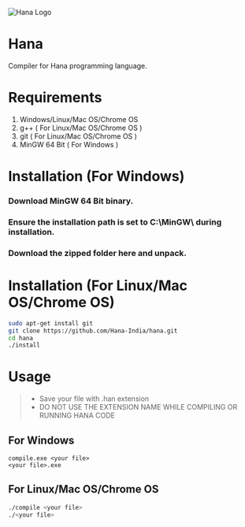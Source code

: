 ![ Hana Logo ](https://github.com/Hana-India/hanaindia.github.io/blob/master/hana.jpg)
# Hana
Compiler for Hana programming language.
# Requirements
1. Windows/Linux/Mac OS/Chrome OS
2. g++ ( For Linux/Mac OS/Chrome OS )
3. git ( For Linux/Mac OS/Chrome OS )
4. MinGW 64 Bit ( For Windows )
# Installation (For Windows)
### Download MinGW 64 Bit binary.<br>
### Ensure the installation path is set to C:\MinGW\ during installation.<br>
### Download the zipped folder here and unpack.<br>

# Installation (For Linux/Mac OS/Chrome OS)
```bash
sudo apt-get install git
git clone https://github.com/Hana-India/hana.git
cd hana
./install
```

# Usage

>- Save your file with .han extension
>- DO NOT USE THE EXTENSION NAME WHILE COMPILING OR RUNNING HANA CODE
## For Windows
```batch
compile.exe <your file>
<your file>.exe
```

## For Linux/Mac OS/Chrome OS
```bash
./compile <your file>
./<your file>
```
